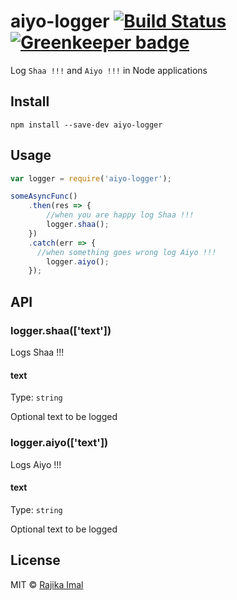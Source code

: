 # aiyo-logger [![Build Status](https://travis-ci.org/rajikaimal/aiyo-logger.svg?branch=master)](https://travis-ci.org/rajikaimal/aiyo-logger) [![Greenkeeper badge](https://badges.greenkeeper.io/rajikaimal/aiyo-logger.svg)](https://greenkeeper.io/)

Log `Shaa !!!` and `Aiyo !!!` in Node applications

## Install

```
npm install --save-dev aiyo-logger
```

## Usage

```js
var logger = require('aiyo-logger');

someAsyncFunc()
	.then(res => {
		//when you are happy log Shaa !!!
		logger.shaa();
	})
	.catch(err => {
	  //when something goes wrong log Aiyo !!!
		logger.aiyo();
	});
```

## API

### logger.shaa(['text'])

Logs Shaa !!!

#### text

Type: `string`

Optional text to be logged

### logger.aiyo(['text'])

Logs Aiyo !!!

#### text

Type: `string`

Optional text to be logged

## License

MIT © [Rajika Imal](https://rajikaimal.github.io)